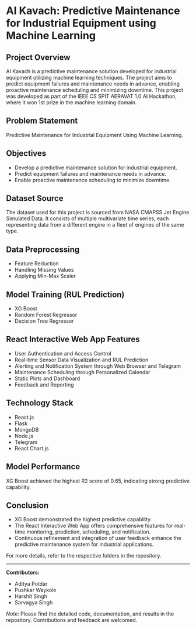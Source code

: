 <!DOCTYPE html>
<html lang="en">
<head>
    <meta charset="UTF-8">
    <meta name="viewport" content="width=device-width, initial-scale=1.0">
    <title>AI Kavach: Predictive Maintenance for Industrial Equipment using Machine Learning</title>
</head>
<body>

<h1>AI Kavach: Predictive Maintenance for Industrial Equipment using Machine Learning</h1>

<h2>Project Overview</h2>
<p>AI Kavach is a predictive maintenance solution developed for industrial equipment utilizing machine learning techniques. The project aims to predict equipment failures and maintenance needs in advance, enabling proactive maintenance scheduling and minimizing downtime. This project was developed as part of the IEEE CS SPIT AERAVAT 1.0 AI Hackathon, where it won 1st prize in the machine learning domain.</p>

<h2>Problem Statement</h2>
<p>Predictive Maintenance for Industrial Equipment Using Machine Learning.</p>

<h2>Objectives</h2>
<ul>
    <li>Develop a predictive maintenance solution for industrial equipment.</li>
    <li>Predict equipment failures and maintenance needs in advance.</li>
    <li>Enable proactive maintenance scheduling to minimize downtime.</li>
</ul>

<h2>Dataset Source</h2>
<p>The dataset used for this project is sourced from NASA CMAPSS Jet Engine Simulated Data. It consists of multiple multivariate time series, each representing data from a different engine in a fleet of engines of the same type.</p>

<h2>Data Preprocessing</h2>
<ul>
    <li>Feature Reduction</li>
    <li>Handling Missing Values</li>
    <li>Applying Min-Max Scaler</li>
</ul>

<h2>Model Training (RUL Prediction)</h2>
<ul>
    <li>XG Boost</li>
    <li>Random Forest Regressor</li>
    <li>Decision Tree Regressor</li>
</ul>

<h2>React Interactive Web App Features</h2>
<ul>
    <li>User Authentication and Access Control</li>
    <li>Real-time Sensor Data Visualization and RUL Prediction</li>
    <li>Alerting and Notification System through Web Browser and Telegram</li>
    <li>Maintenance Scheduling through Personalized Calendar</li>
    <li>Static Plots and Dashboard</li>
    <li>Feedback and Reporting</li>
</ul>

<h2>Technology Stack</h2>
<ul>
    <li>React.js</li>
    <li>Flask</li>
    <li>MongoDB</li>
    <li>Node.js</li>
    <li>Telegram</li>
    <li>React Chart.js</li>
</ul>

<h2>Model Performance</h2>
<p>XG Boost achieved the highest R2 score of 0.65, indicating strong predictive capability.</p>

<h2>Conclusion</h2>
<ul>
    <li>XG Boost demonstrated the highest predictive capability.</li>
    <li>The React Interactive Web App offers comprehensive features for real-time monitoring, prediction, scheduling, and notification.</li>
    <li>Continuous refinement and integration of user feedback enhance the predictive maintenance system for industrial applications.</li>
</ul>

<p>For more details, refer to the respective folders in the repository.</p>

<hr>

<p><strong>Contributors:</strong></p>
<ul>
    <li>Aditya Potdar</li>
    <li>Pushkar Waykole</li>
    <li>Harshit Singh</li>
    <li>Sarvagya Singh</li>
</ul>

<p><em>Note:</em> Please find the detailed code, documentation, and results in the repository. Contributions and feedback are welcomed.</p>

</body>
</html>
